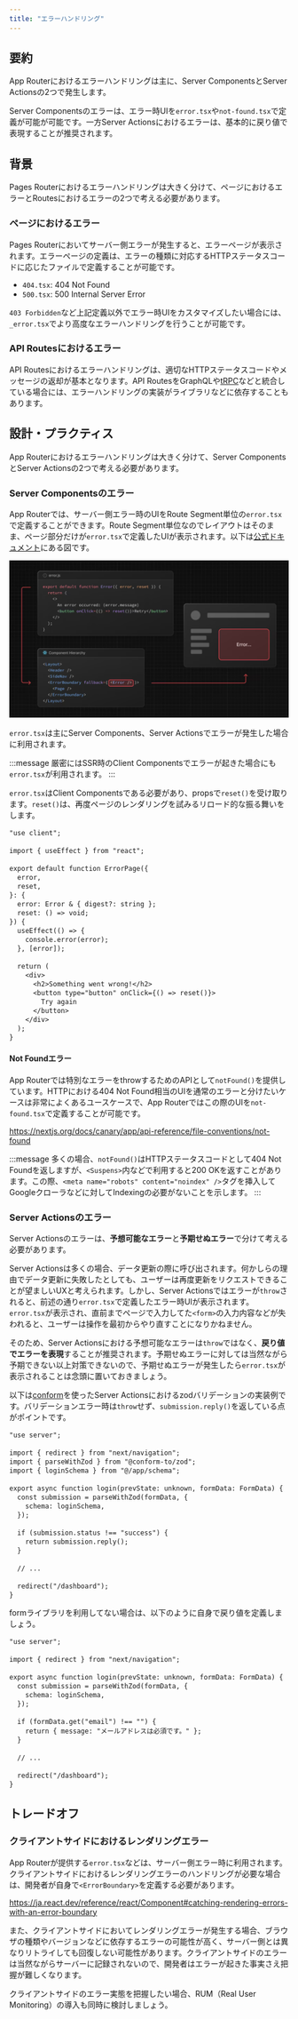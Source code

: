 ```yaml
---
title: "エラーハンドリング"
---
```


## 要約

App Routerにおけるエラーハンドリングは主に、Server ComponentsとServer Actionsの2つで発生します。

Server Componentsのエラーは、エラー時UIを`error.tsx`や`not-found.tsx`で定義が可能が可能です。一方Server Actionsにおけるエラーは、基本的に戻り値で表現することが推奨されます。

## 背景

Pages Routerにおけるエラーハンドリングは大きく分けて、ページにおけるエラーとRoutesにおけるエラーの2つで考える必要があります。

### ページにおけるエラー

Pages Routerにおいてサーバー側エラーが発生すると、エラーページが表示されます。エラーページの定義は、エラーの種類に対応するHTTPステータスコードに応じたファイルで定義することが可能です。

- `404.tsx`: 404 Not Found
- `500.tsx`: 500 Internal Server Error

`403 Forbidden`など上記定義以外でエラー時UIをカスタマイズしたい場合には、`_error.tsx`でより高度なエラーハンドリングを行うことが可能です。

### API Routesにおけるエラー

API Routesにおけるエラーハンドリングは、適切なHTTPステータスコードやメッセージの返却が基本となります。API RoutesをGraphQLや[tRPC](https://trpc.io/)などと統合している場合には、エラーハンドリングの実装がライブラリなどに依存することもあります。

## 設計・プラクティス

App Routerにおけるエラーハンドリングは大きく分けて、Server ComponentsとServer Actionsの2つで考える必要があります。

### Server Componentsのエラー

App Routerでは、サーバー側エラー時のUIをRoute Segment単位の`error.tsx`で定義することができます。Route Segment単位なのでレイアウトはそのまま、ページ部分だけが`error.tsx`で定義したUIが表示されます。以下は[公式ドキュメント](https://nextjs.org/docs/canary/app/api-reference/file-conventions/error#how-errorjs-works)にある図です。

![エラー時のUIイメージ](/images/nextjs-basic-principle/error-ui.png)

`error.tsx`は主にServer Components、Server Actionsでエラーが発生した場合に利用されます。

:::message
厳密にはSSR時のClient Componentsでエラーが起きた場合にも`error.tsx`が利用されます。
:::

`error.tsx`はClient Componentsである必要があり、propsで`reset()`を受け取ります。`reset()`は、再度ページのレンダリングを試みるリロード的な振る舞いをします。

```tsx
"use client";

import { useEffect } from "react";

export default function ErrorPage({
  error,
  reset,
}: {
  error: Error & { digest?: string };
  reset: () => void;
}) {
  useEffect(() => {
    console.error(error);
  }, [error]);

  return (
    <div>
      <h2>Something went wrong!</h2>
      <button type="button" onClick={() => reset()}>
        Try again
      </button>
    </div>
  );
}
```

#### Not Foundエラー

App Routerでは特別なエラーをthrowするためのAPIとして`notFound()`を提供しています。HTTPにおける404 Not Found相当のUIを通常のエラーと分けたいケースは非常によくあるユースケースで、App Routerではこの際のUIを`not-found.tsx`で定義することが可能です。

https://nextjs.org/docs/canary/app/api-reference/file-conventions/not-found

:::message
多くの場合、`notFound()`はHTTPステータスコードとして404 Not Foundを返しますが、`<Suspens>`内などで利用すると200 OKを返すことがあります。この際、`<meta name="robots" content="noindex" />`タグを挿入してGoogleクローラなどに対してIndexingの必要がないことを示します。
:::

### Server Actionsのエラー

Server Actionsのエラーは、**予想可能なエラー**と**予期せぬエラー**で分けて考える必要があります。

Server Actionsは多くの場合、データ更新の際に呼び出されます。何かしらの理由でデータ更新に失敗したとしても、ユーザーは再度更新をリクエストできることが望ましいUXと考えられます。しかし、Server Actionsではエラーが`throw`されると、前述の通り`error.tsx`で定義したエラー時UIが表示されます。`error.tsx`が表示され、直前までページで入力してた`<form>`の入力内容などが失われると、ユーザーは操作を最初からやり直すことになりかねません。

そのため、Server Actionsにおける予想可能なエラーは`throw`ではなく、**戻り値でエラーを表現**することが推奨されます。予期せぬエラーに対しては当然ながら予期できない以上対策できないので、予期せぬエラーが発生したら`error.tsx`が表示されることは念頭に置いておきましょう。

以下は[conform](https://ja.conform.guide/integration/nextjs)を使ったServer Actionsにおけるzodバリデーションの実装例です。バリデーションエラー時は`throw`せず、`submission.reply()`を返している点がポイントです。

```tsx
"use server";

import { redirect } from "next/navigation";
import { parseWithZod } from "@conform-to/zod";
import { loginSchema } from "@/app/schema";

export async function login(prevState: unknown, formData: FormData) {
  const submission = parseWithZod(formData, {
    schema: loginSchema,
  });

  if (submission.status !== "success") {
    return submission.reply();
  }

  // ...

  redirect("/dashboard");
}
```

formライブラリを利用してない場合は、以下のように自身で戻り値を定義しましょう。

```tsx
"use server";

import { redirect } from "next/navigation";

export async function login(prevState: unknown, formData: FormData) {
  const submission = parseWithZod(formData, {
    schema: loginSchema,
  });

  if (formData.get("email") !== "") {
    return { message: "メールアドレスは必須です。" };
  }

  // ...

  redirect("/dashboard");
}
```

## トレードオフ

### クライアントサイドにおけるレンダリングエラー

App Routerが提供する`error.tsx`などは、サーバー側エラー時に利用されます。クライアントサイドにおけるレンダリングエラーのハンドリングが必要な場合は、開発者が自身で`<ErrorBoundary>`を定義する必要があります。

https://ja.react.dev/reference/react/Component#catching-rendering-errors-with-an-error-boundary

また、クライアントサイドにおいてレンダリングエラーが発生する場合、ブラウザの種類やバージョンなどに依存するエラーの可能性が高く、サーバー側とは異なりリトライしても回復しない可能性があります。クライアントサイドのエラーは当然ながらサーバーに記録されないので、開発者はエラーが起きた事実さえ把握が難しくなります。

クライアントサイドのエラー実態を把握したい場合、RUM（Real User Monitoring）の導入も同時に検討しましょう。

